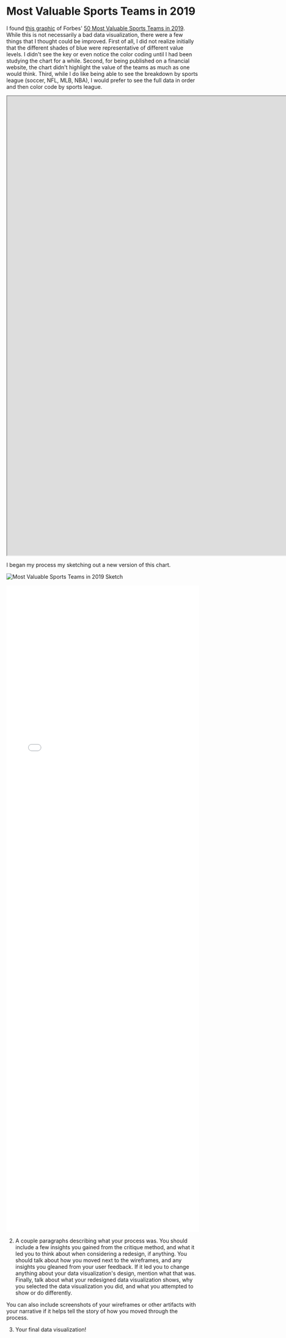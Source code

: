 # Most Valuable Sports Teams in 2019
I found [this graphic](https://howmuch.net/articles/worlds-most-valuable-sport-teams) of Forbes' [50 Most Valuable Sports Teams in 2019](https://www.forbes.com/sites/kurtbadenhausen/2019/07/22/the-worlds-50-most-valuable-sports-teams-2019/#26ebfab4283d). While this is not necessarily a bad data visualization, there were a few things that I thought could be improved. First of all, I did not realize initially that the different shades of blue were representative of different value levels. I didn't see the key or even notice the color coding until I had been studying the chart for a while. Second, for being published on a financial website, the chart didn't highlight the value of the teams as much as one would think. Third, while I do like being able to see the breakdown by sports league (soccer, NFL, MLB, NBA), I would prefer to see the full data in order and then color code by sports league.

<iframe width="1600" height="1200" src="https://cdn.howmuch.net/articles/worlds-most-valuable-sport-teams-%283%29-6b94.jpg"></iframe>

I began my process my sketching out a new version of this chart. 

![Most Valuable Sports Teams in 2019 Sketch](sports-teams-sketch.jpg)

<iframe title="50 Most Valuable Sports Teams in 2019" aria-label="Bar Chart" id="datawrapper-chart-WFzIM" src="//datawrapper.dwcdn.net/WFzIM/1/" scrolling="no" frameborder="0" style="width: 0; min-width: 100% !important; border: none;" height="1690"></iframe><script type="text/javascript">!function(){"use strict";window.addEventListener("message",function(a){if(void 0!==a.data["datawrapper-height"])for(var e in a.data["datawrapper-height"]){var t=document.getElementById("datawrapper-chart-"+e)||document.querySelector("iframe[src*='"+e+"']");t&&(t.style.height=a.data["datawrapper-height"][e]+"px")}})}();</script>




2. A couple paragraphs describing what your process was.  You should include a few insights you gained from the critique method, and what it led you to think about when considering a redesign, if anything.  You should talk about how you moved next to the wireframes, and any insights you gleaned from your user feedback.  If it led you to change anything about your data visualization's design, mention what that was.  Finally, talk about what your redesigned data visualization shows, why you selected the data visualization you did, and what you attempted to show or do differently. 

You can also include screenshots of your wireframes or other artifacts with your narrative if it helps tell the story of how you moved through the process. 

3.  Your final data visualization!
